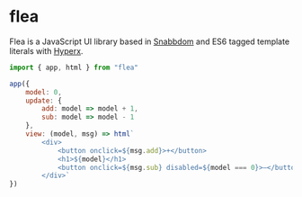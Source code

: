 # flea

Flea is a JavaScript UI library based in [Snabbdom] and ES6 tagged template literals with [Hyperx].

```js
import { app, html } from "flea"

app({
    model: 0,
    update: {
        add: model => model + 1,
        sub: model => model - 1
    },
    view: (model, msg) => html`
        <div>
            <button onclick=${msg.add}>+</button>
            <h1>${model}</h1>
            <button onclick=${msg.sub} disabled=${model === 0}>–</button>
        </div>`
})
```

[Snabbdom]: https://github.com/snabbdom/snabbdom
[Hyperx]: https://github.com/substack/hyperx